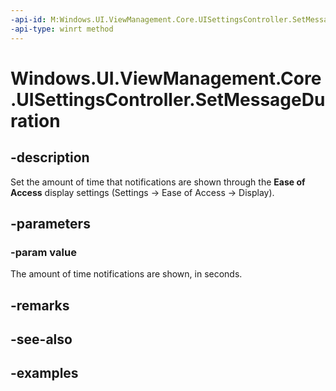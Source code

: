 ```yaml
---
-api-id: M:Windows.UI.ViewManagement.Core.UISettingsController.SetMessageDuration(System.UInt32)
-api-type: winrt method
---
```


<!-- Method syntax.
public void UISettingsController.SetMessageDuration(UInt32 value)
-->

# Windows.UI.ViewManagement.Core.UISettingsController.SetMessageDuration

## -description

Set the amount of time that notifications are shown through the **Ease of Access** display settings (Settings -> Ease of Access -> Display).

## -parameters

### -param value

The amount of time notifications are shown, in seconds.

## -remarks

## -see-also

## -examples
